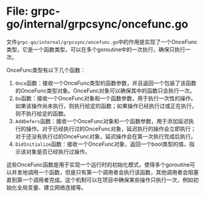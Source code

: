 # File: grpc-go/internal/grpcsync/oncefunc.go

文件`grpc-go/internal/grpcsync/oncefunc.go`中的作用是实现了一个OnceFunc类型，它是一个函数类型，可以在多个goroutine中的一次执行，确保只执行一次。

OnceFunc类型有以下几个函数：

1. `Once`函数：接收一个OnceFunc类型的函数参数，并且返回一个包装了该函数的OnceFunc类型对象。OnceFunc对象可以确保其中的函数只会执行一次。
2. `Do`函数：接收一个OnceFunc对象和一个函数参数，用于执行一次性的操作。如果该操作尚未执行，则执行给定的函数；如果操作已经执行过或正在执行，则不执行给定的函数。
3. `AddDefers`函数：接收一个OnceFunc对象和一个函数参数，用于添加延迟执行的操作。对于已经执行过的OnceFunc对象，延迟执行的操作会立即执行；对于还没有执行过的OnceFunc对象，延迟操作会在第一次执行完成后执行。
4. `DidInitialize`函数：接收一个OnceFunc对象，返回一个bool类型的值，指示该对象是否已经执行过操作。

这些OnceFunc函数是用于实现一个运行时的初始化模式，使得多个goroutine可以并发地调用一个函数，但是只有第一个调用者会执行该函数，其他调用者会阻塞直到第一个调用者完成。这个机制可以在项目中确保某些操作只执行一次，例如初始化全局变量、建立网络连接等。

